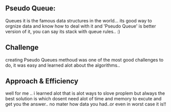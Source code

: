 ## Pseudo Queue:
Queues it is the famous data structures in the world... its good way to orgnize data and know how to deal with it and 'Pseudo Queue' is better version of it, you can say its stack with queue rules.. :)


## Challenge
creating Pseudo Queues methoud was one of the most good challenges to do, it was easy and learned alot about the algorithms..


## Approach & Efficiency
well for me .. i learned alot that is alot ways to slove proplem but always the best solution is which dosent need alot of time and memory to excute and get you the answer.. no mater how data you had..or even in worst case it is!!